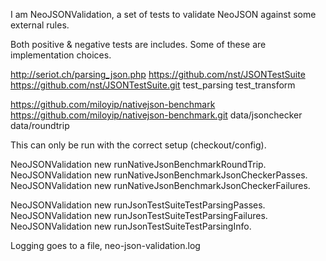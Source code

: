 I am NeoJSONValidation, a set of tests to validate NeoJSON against some external rules.

Both positive & negative tests are includes.
Some of these are implementation choices.

http://seriot.ch/parsing_json.php
https://github.com/nst/JSONTestSuite
https://github.com/nst/JSONTestSuite.git
  test_parsing
  test_transform

https://github.com/miloyip/nativejson-benchmark
https://github.com/miloyip/nativejson-benchmark.git
  data/jsonchecker
  data/roundtrip

This can only be run with the correct setup (checkout/config).

  NeoJSONValidation new runNativeJsonBenchmarkRoundTrip.
  NeoJSONValidation new runNativeJsonBenchmarkJsonCheckerPasses.
  NeoJSONValidation new runNativeJsonBenchmarkJsonCheckerFailures.

  NeoJSONValidation new runJsonTestSuiteTestParsingPasses.
  NeoJSONValidation new runJsonTestSuiteTestParsingFailures.
  NeoJSONValidation new runJsonTestSuiteTestParsingInfo.

Logging goes to a file, neo-json-validation.log